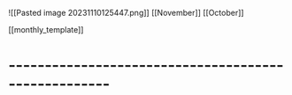 ![[Pasted image 20231110125447.png]]
[[November]]
[[October]]

[[monthly_template]]

# ----------------------------------------------------